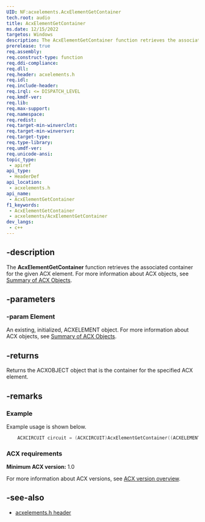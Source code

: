 ```yaml
---
UID: NF:acxelements.AcxElementGetContainer
tech.root: audio
title: AcxElementGetContainer
ms.date: 12/15/2022
targetos: Windows
description: The AcxElementGetContainer function retrieves the associated container for the given ACX element.
prerelease: true
req.assembly: 
req.construct-type: function
req.ddi-compliance: 
req.dll: 
req.header: acxelements.h
req.idl: 
req.include-header: 
req.irql: <= DISPATCH_LEVEL
req.kmdf-ver: 
req.lib: 
req.max-support: 
req.namespace: 
req.redist: 
req.target-min-winverclnt: 
req.target-min-winversvr: 
req.target-type: 
req.type-library: 
req.umdf-ver: 
req.unicode-ansi: 
topic_type:
 - apiref
api_type:
 - HeaderDef
api_location:
 - acxelements.h
api_name:
 - AcxElementGetContainer
f1_keywords:
 - AcxElementGetContainer
 - acxelements/AcxElementGetContainer
dev_langs:
 - c++
---
```


## -description

The **AcxElementGetContainer** function retrieves the associated container for the given ACX element. For more information about ACX objects, see [Summary of ACX Objects](/windows-hardware/drivers/audio/acx-summary-of-objects).

## -parameters

### -param Element

An existing, initialized, ACXELEMENT object. For more information about ACX objects, see [Summary of ACX Objects](/windows-hardware/drivers/audio/acx-summary-of-objects).

## -returns

Returns the ACXOBJECT object that is the container for the specified ACX element.

## -remarks

### Example

Example usage is shown below.

```cpp
    ACXCIRCUIT circuit = (ACXCIRCUIT)AcxElementGetContainer((ACXELEMENT)Mute);
```

### ACX requirements

**Minimum ACX version:** 1.0

For more information about ACX versions, see [ACX version overview](/windows-hardware/drivers/audio/acx-version-overview).

## -see-also

- [acxelements.h header](index.md)
